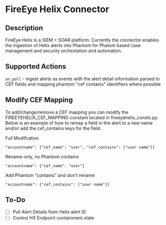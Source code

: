 # FireEye Helix Connector

## Description
FireEye Helix is a SIEM + SOAR platform.  Currently the connector enables the ingestion of Helix alerts into Phantom for Phatom based case management and security orchestation and automation.

## Supported Actions

`on_poll` - ingest alerts as events with the alert detail information parsed to CEF fields and mapping phantom "cef contains" identifiers where possible

## Modify CEF Mapping
To add/change/remove a CEF mapping you can modify the FIREEYEHELIX_CEF_MAPPING constant located in fireeyehelix_consts.py.  Below is an example of how to remap a field in the alert to a new name and/or add the cef_contains keys for the field.

Full Modifcation

    "accountname": {"cef_name": "user", "cef_contains": ["user name"]}

Rename only, no Phantom contains

    "accountname": {"cef_name": "user"}

Add Phantom "contains" and don't rename

    "accountname": {"cef_contains": ["user name"]}

## To-Do

- [ ] Pull Alert Details from Helix alert ID
- [ ] Control HX Endpoint containment state